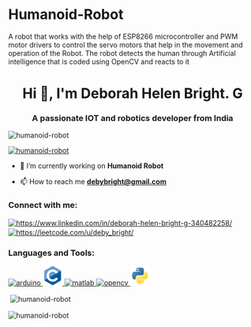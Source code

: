 # Humanoid-Robot
A robot that works with the help of ESP8266 microcontroller and PWM motor drivers to control the servo motors that help in the movement and operation of the Robot. The robot detects the human through Artificial intelligence that is coded using OpenCV and reacts to it
<h1 align="center">Hi 👋, I'm Deborah Helen Bright. G</h1>
<h3 align="center">A passionate IOT and robotics developer from India</h3>

<p align="left"> <img src="https://komarev.com/ghpvc/?username=humanoid-robot&label=Profile%20views&color=0e75b6&style=flat" alt="humanoid-robot" /> </p>

<p align="left"> <a href="https://github.com/ryo-ma/github-profile-trophy"><img src="https://github-profile-trophy.vercel.app/?username=humanoid-robot" alt="humanoid-robot" /></a> </p>

- 🔭 I’m currently working on **Humanoid Robot**

- 📫 How to reach me **debybright@gmail.com**

<h3 align="left">Connect with me:</h3>
<p align="left">
<a href="https://linkedin.com/in/https://www.linkedin.com/in/deborah-helen-bright-g-340482258/" target="blank"><img align="center" src="https://raw.githubusercontent.com/rahuldkjain/github-profile-readme-generator/master/src/images/icons/Social/linked-in-alt.svg" alt="https://www.linkedin.com/in/deborah-helen-bright-g-340482258/" height="30" width="40" /></a>
<a href="https://www.leetcode.com/https://leetcode.com/u/deby_bright/" target="blank"><img align="center" src="https://raw.githubusercontent.com/rahuldkjain/github-profile-readme-generator/master/src/images/icons/Social/leet-code.svg" alt="https://leetcode.com/u/deby_bright/" height="30" width="40" /></a>
</p>

<h3 align="left">Languages and Tools:</h3>
<p align="left"> <a href="https://www.arduino.cc/" target="_blank" rel="noreferrer"> <img src="https://cdn.worldvectorlogo.com/logos/arduino-1.svg" alt="arduino" width="40" height="40"/> </a> <a href="https://www.cprogramming.com/" target="_blank" rel="noreferrer"> <img src="https://raw.githubusercontent.com/devicons/devicon/master/icons/c/c-original.svg" alt="c" width="40" height="40"/> </a> <a href="https://www.mathworks.com/" target="_blank" rel="noreferrer"> <img src="https://upload.wikimedia.org/wikipedia/commons/2/21/Matlab_Logo.png" alt="matlab" width="40" height="40"/> </a> <a href="https://opencv.org/" target="_blank" rel="noreferrer"> <img src="https://www.vectorlogo.zone/logos/opencv/opencv-icon.svg" alt="opencv" width="40" height="40"/> </a> <a href="https://www.python.org" target="_blank" rel="noreferrer"> <img src="https://raw.githubusercontent.com/devicons/devicon/master/icons/python/python-original.svg" alt="python" width="40" height="40"/> </a> </p>

<p>&nbsp;<img align="center" src="https://github-readme-stats.vercel.app/api?username=humanoid-robot&show_icons=true&locale=en" alt="humanoid-robot" /></p>

<p><img align="center" src="https://github-readme-streak-stats.herokuapp.com/?user=humanoid-robot&" alt="humanoid-robot" /></p>
